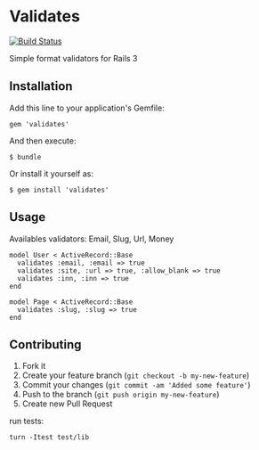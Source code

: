 # Validates

[![Build Status](https://travis-ci.org/kaize/validates.png)](https://travis-ci.org/kaize/validates)

Simple format validators for Rails 3

## Installation

Add this line to your application's Gemfile:

    gem 'validates'

And then execute:

    $ bundle

Or install it yourself as:

    $ gem install 'validates'

## Usage

Availables validators: Email, Slug, Url, Money

    model User < ActiveRecord::Base
      validates :email, :email => true
      validates :site, :url => true, :allow_blank => true
      validates :inn, :inn => true   
    end

    model Page < ActiveRecord::Base
      validates :slug, :slug => true
    end

## Contributing

1. Fork it
2. Create your feature branch (`git checkout -b my-new-feature`)
3. Commit your changes (`git commit -am 'Added some feature'`)
4. Push to the branch (`git push origin my-new-feature`)
5. Create new Pull Request

run tests:

    turn -Itest test/lib
